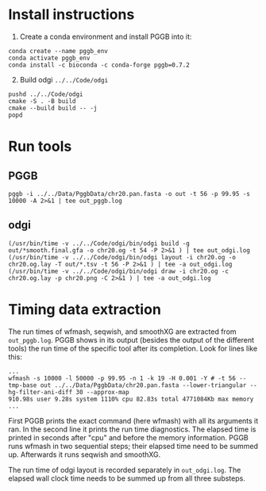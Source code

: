 # Install instructions

1. Create a conda environment and install PGGB into it:
```
conda create --name pggb_env
conda activate pggb_env
conda install -c bioconda -c conda-forge pggb=0.7.2
```
2. Build odgi `../../Code/odgi`
```
pushd ../../Code/odgi
cmake -S . -B build
cmake --build build -- -j
popd
```

# Run tools

## PGGB
`pggb -i ../../Data/PggbData/chr20.pan.fasta -o out -t 56 -p 99.95 -s 10000 -A 2>&1 | tee out_pggb.log`

## odgi
```
(/usr/bin/time -v ../../Code/odgi/bin/odgi build -g out/*smooth.final.gfa -o chr20.og -t 54 -P 2>&1 ) | tee out_odgi.log
(/usr/bin/time -v ../../Code/odgi/bin/odgi layout -i chr20.og -o chr20.og.lay -T out/*.tsv -t 56 -P 2>&1 ) | tee -a out_odgi.log
(/usr/bin/time -v ../../Code/odgi/bin/odgi draw -i chr20.og -c chr20.og.lay -p chr20.png -C 2>&1 ) | tee -a out_odgi.log
```

# Timing data extraction
The run times of wfmash, seqwish, and smoothXG are extracted from `out_pggb.log`. PGGB shows in its output (besides the output of the different tools) the run time of the specific tool after its completion.
Look for lines like this:
```
...
wfmash -s 10000 -l 50000 -p 99.95 -n 1 -k 19 -H 0.001 -Y # -t 56 --tmp-base out ../../Data/PggbData/chr20.pan.fasta --lower-triangular --hg-filter-ani-diff 30 --approx-map
910.98s user 9.28s system 1110% cpu 82.83s total 4771084Kb max memory
...
```
First PGGB prints the exact command (here wfmash) with all its arguments it ran. In the second line it prints the run time diagnostics. The elapsed time is printed in seconds after "cpu" and before the memory information.
PGGB runs wfmash in two sequential steps; their elapsed time need to be summed up. Afterwards it runs seqwish and smoothXG.

The run time of odgi layout is recorded separately in `out_odgi.log`. The elapsed wall clock time needs to be summed up from all three substeps.
